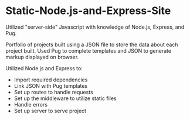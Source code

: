 # Static-Node.js-and-Express-Site
 
Utilized "server-side" Javascript with knowledge of Node.js, Express, and Pug.

Portfolio of projects built using a JSON file to store the data about each project built. Used Pug to complete templates and JSON to generate markup displayed on browser.

Utilized Node.js and Express to:
- Import required dependencies
- Link JSON with Pug templates
- Set up routes to handle requests
- Set up the middleware to utilize static files
- Handle errors
- Set up server to serve project
